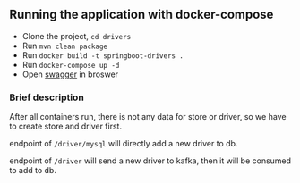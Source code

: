 ## Running the application with docker-compose

- Clone the project, ```cd drivers```
- Run ```mvn clean package```
- Run ```docker build -t springboot-drivers .``` 
- Run ```docker-compose up -d``` 
- Open [swagger](http://localhost:9080/swagger-ui/index.html) in broswer

### Brief description
After all containers run, there is not any data for store or driver, so we have to create store and driver first.

endpoint of ```/driver/mysql``` will directly add a new driver to db.

endpoint of ```/driver``` will send a new driver to kafka, then it will be consumed to add to db.
